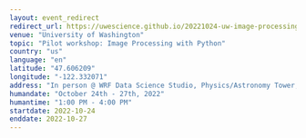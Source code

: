 ```yaml
---
layout: event_redirect
redirect_url: https://uwescience.github.io/20221024-uw-image-processing/
venue: "University of Washington"
topic: "Pilot workshop: Image Processing with Python"
country: "us"
language: "en"
latitude: "47.606209"
longitude: "-122.332071"
address: "In person @ WRF Data Science Studio, Physics/Astronomy Tower, 6th Floor"
humandate: "October 24th - 27th, 2022"
humantime: "1:00 PM - 4:00 PM"
startdate: 2022-10-24
enddate: 2022-10-27
---
```

